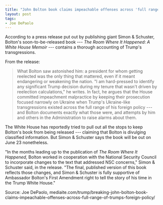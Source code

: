 ```yaml
---
title: "John Bolton book claims impeachable offenses across 'full range' of Trump's foreign policy"
layout: post
tags:
- Joe DePaolo
---
```


According to a press release put out by publishing giant Simon &amp; Schuster, Bolton's soon-to-be-released book --- *The Room Where It Happened: A White House Memoir* --- contains a thorough accounting of Trump's transgressions.

From the release:

> What Bolton saw astonished him: a president for whom getting reelected was the only thing that mattered, even if it meant endangering or weakening the nation. "I am hard-pressed to identify any significant Trump decision during my tenure that wasn't driven by reelection calculations," he writes. In fact, he argues that the House committed impeachment malpractice by keeping their prosecution focused narrowly on Ukraine when Trump's Ukraine-like transgressions existed across the full range of his foreign policy --- and Bolton documents exactly what those were, and attempts by him and others in the Administration to raise alarms about them.

The White House has reportedly tried to pull out all the stops to keep Bolton's book from being released --- claiming that Bolton is divulging classified information. But Simon &amp; Schuster says the book will be out on June 23 nonetheless.

"In the months leading up to the publication of *The Room Where It Happened,* Bolton worked in cooperation with the National Security Council to incorporate changes to the text that addressed NSC concerns," Simon &amp; Schuster said, in the release. "The final, published version of this book reflects those changes, and Simon &amp; Schuster is fully supportive of Ambassador Bolton's First Amendment right to tell the story of his time in the Trump White House."

Source: Joe DePaolo, mediaite.com/trump/breaking-john-bolton-book-claims-impeachable-offenses-across-full-range-of-trumps-foreign-policy/
